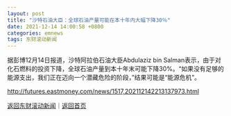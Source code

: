 ```yaml
---
layout: post
title: "沙特石油大臣：全球石油产量可能在本十年内大幅下降30％"
date: 2021-12-14 14:00:58 +0800
categories: emnews
tags: 东财滚动新闻
---
```


据彭博12月14日报道，沙特阿拉伯石油大臣Abdulaziz bin Salman表示，由于对化石燃料的投资下降，全球石油产量到本十年末可能下降30%。“如果没有足够的能源支出，我们正在迈向一个潜藏危险的阶段，”结果可能是“能源危机”。

<http://futures.eastmoney.com/news/1517,202112142213137973.html>

[返回东财滚动新闻](//finews.withounder.com/emnews/)｜[返回首页](//finews.withounder.com/)